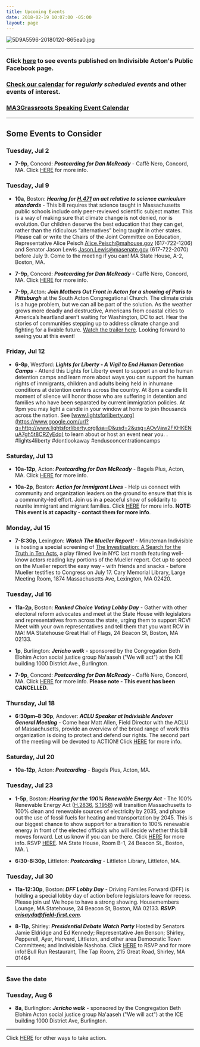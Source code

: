 ```yaml
---
title: Upcoming Events
date: 2018-02-19 10:07:00 -05:00
layout: page
---
```


![5D9A5596-20180120-865ea0.jpg](/uploads/5D9A5596-20180120-865ea0.jpg)

---

### Click [here](https://www.facebook.com/pg/IndivisibleActon/events/?ref=page_internal) to see events published on Indivisible Acton's Public Facebook page.

### [Check our calendar](http://www.indivisibleacton.org/calendar.html) for *regularly scheduled events* and other events of interest.

### [MA3Grassroots Speaking Event Calendar](https://www.ma3grassroots.com/event-calendar)

---

## Some Events to Consider

### Tuesday, Jul 2

* **7-9p**, Concord:  ***Postcarding for Dan McReady*** - Caffè  Nero, Concord, MA.  Click [HERE](http://www.indivisibleacton.org/2019/06/17/postcarding.html) for more info.

### Tuesday, Jul 9

* **10a**, Boston: ***Hearing for [H.471](https://malegislature.gov/Bills/191/H471) an act relative to science curriculum standards*** - This bill requires that science taught in Massachusetts public schools include only peer-reviewed scientific subject matter. This is a way of making sure that climate change is not denied, nor is evolution. Our children deserve the best education that they can get, rather than the ridiculous “alternatives” being taught in other states. Please call or write the Chairs of the Joint Committee on Education, Representative Alice Peisch Alice.Peisch@mahouse.gov (617-722-1206) and Senator Jason Lewis Jason.Lewis@masenate.gov (617-722-2070) before July 9. Come to the meeting if you can!  MA State House, A-2, Boston, MA.


* **7-9p**, Concord:  ***Postcarding for Dan McReady*** - Caffè  Nero, Concord, MA.  Click [HERE](http://www.indivisibleacton.org/2019/06/17/postcarding.html) for more info.


* **7-9p**, Acton: ***Join Mothers Out Front in Acton for a showing of Paris to Pittsburgh*** at the South Acton Congregational Church. The climate crisis is a huge problem, but we can all be part of the solution. As the weather grows more deadly and destructive, Americans from coastal cities to America’s heartland aren’t waiting for Washington, DC to act. Hear the stories of communities stepping up to address climate change and fighting for a livable future. [Watch the trailer here](https://www.youtube.com/watch?v=sFznn8FNRbU). Looking forward to seeing you at this event!

### Friday, Jul 12

* **6-8p**, Westford: ***Lights for Liberty - A Vigil to End Human Detention Camps*** - Attend this Lights for Liberty event to support an end to human detention camps and learn more about ways you can support the human rights of immigrants, children and adults being held in inhumane conditions at detention centers across the country. At 8pm a candle lit moment of silence will honor those who are suffering in detention and families who have been separated by current immigration policies. At 9pm you may light a candle in your window at home to join thousands across the nation. See [www.lightsforliberty.org](https://www.google.com/url?q=http://www.lightsforliberty.org&sa=D&usd=2&usg=AOvVaw2FKHKENuA7gh5t8CRZyEdq) to learn about or host an event near you. . #lights4liberty #dontlookaway #endusconcentrationcamps

### Saturday, Jul  13

* **10a-12p**, Acton: ***Postcarding for Dan McReady*** - Bagels Plus, Acton, MA.  Click [HERE](http://www.indivisibleacton.org/2019/06/17/postcarding.html) for more info.

* **10a-2p**, Boston: ***Action for Immigrant Lives*** - Help us connect with community and organization leaders on the ground to ensure that this is a community-led effort. Join us in a peaceful show of solidarity to reunite immigrant and migrant families.  Click [HERE](https://www.facebook.com/events/boston-massachusetts/march-for-immigrant-lives/629530030883431) for more info.  **NOTE: This event is at capacity - contact them for more info**.

### Monday, Jul 15

* **7-8:30p**, Lexington: ***Watch The Mueller Report!*** - Minuteman Indivisible is hosting a special screening of [The Investigation: A Search for the Truth in Ten Acts](https://www.libraryinsight.com/eventdetails.asp?jx=gxp&lmx=%CFca%2C%AA%ACq&v=3), a play filmed live in NYC last month featuring well-know actors reading key portions of the Mueller report. Get up to speed on the Mueller report the easy way - with friends and snacks - before Mueller testifies to Congress on July 17. Cary Memorial Library, Large Meeting Room, 1874 Massachusetts Ave, Lexington, MA 02420.

### Tuesday, Jul 16

* **11a-2p**, Boston:  ***Ranked Choice Voting Lobby Day*** - Gather with other electoral reform advocates and meet at the State House with legislators and representatives from across the state, urging them to support RCV! Meet with your own representatives and tell them that you want RCV in MA!  MA Statehouse Great Hall of Flags, 24 Beacon St, Boston, MA 02133.

* **1p**, Burlington: ***Jericho walk***  - sponsored by the Congregation Beth Elohim Acton social justice group Na'aaseh ("We will act") at the ICE building 1000 District Ave., Burlington.

* **7-9p**, Concord:  ***Postcarding for Dan McReady*** - Caffè  Nero, Concord, MA.  Click [HERE](http://www.indivisibleacton.org/2019/06/17/postcarding.html) for more info. **Please note - This event has been CANCELLED.**

### Thursday, Jul 18

* **6:30pm–8:30p**, Andover: ***ACLU Speaker at Indivisible Andover General Meeting*** - Come hear Matt Allen, Field Director with the ACLU of Massachusetts, provide an overview of the broad range of work this organization is doing to protect and defend our rights. The second part of the meeting will be devoted to ACTION! Click [HERE](https://www.mobilize.us/indivisiblegreaterandover/event/100702/) for more info.

### Saturday, Jul 20

* **10a-12p**, Acton: ***Postcarding*** - Bagels Plus, Acton, MA.

### Tuesday, Jul 23

* **1-5p**, Boston:  ***Hearing for the 100% Renewable Energy Act*** - The 100% Renewable Energy Act ([H.2836](https://www.google.com/url?q=https://malegislature.gov/Bills/191/H2836&sa=D&usd=2&usg=AOvVaw0AVkWdvHgbsLayadnS7gAq), [S.1958](https://www.google.com/url?q=https://malegislature.gov/Bills/191/S1958&sa=D&usd=2&usg=AOvVaw3nG_J0Otx5r6UovqB1ASRt)) will transition Massachusetts to 100% clean and renewable sources of electricity by 2035, and phase out the use of fossil fuels for heating and transportation by 2045. This is our biggest chance to show support for a transition to 100% renewable energy in front of the elected officials who will decide whether this bill moves forward. Let us know if you can be there. Click [HERE](https://www.google.com/url?q=https://www.facebook.com/events/854878234898135/&sa=D&usd=2&usg=AOvVaw3yyY0MDwCCRxSwCMjcrYcr) for more info. RSVP [HERE](https://www.google.com/url?q=https://docs.google.com/forms/d/e/1FAIpQLSdjxnDa1M6Bx81dg2sDIhg9UQY-K9p9S6ZRxgqgTwvSwX_qEw/viewform?fbclid%3DIwAR2TyD13iif_zGI-Iv2sdJJBHFWxexRSFMG6CDzDnZ9G6r0-tB-feaou8Jk&sa=D&usd=2&usg=AOvVaw0EcznJisumcnjMIcNXtfdk). MA State House, Room B-1, 24 Beacon St., Boston, MA. \
    

* **6:30-8:30p**, Littleton:  ***Postcarding*** - Littleton Library, Littleton, MA.

### Tuesday, Jul 30

* **11a-12:30p**, Boston: ***DFF Lobby Day*** - Driving Familes Forward (DFF) is holding a special lobby day of action before legislators leave for recess. Please join us!  We hope to have a strong showing. Housemembers Lounge, MA Statehouse, 24 Beacon St, Boston, MA 02133.
  ***RSVP: crisayda@field-first.com***.


* **8-11p**, Shirley:  ***Presidential Debate Watch Party*** Hosted by Senators Jamie Eldridge and Ed Kennedy; Representative Jen Benson; Shirley, Pepperell, Ayer, Harvard, Littleton, and other area Democratic Town Committees; and Indivisible Nashoba.  Click [HERE](https://www.eventbrite.com/o/senators-jamie-eldridge-and-ed-kennedy-representative-jen-benson-shirley-pepperell-ayer-harvard-littleton-and-other-area-democratic-town-committees-and-indivisible-nashoba-24759295295?fbclid=IwAR1Z3TCWV9NCZBFnxflH3KWgwWeAoE96sPAHqcjjJcVcZHAqXfrdiTd9Vaw) to RSVP and for more info!  Bull Run Restaurant, The Tap Room, 215 Great Road, Shirley, MA 01464

---

### Save the date

### Tuesday, Aug 6

* **8a**, Burlington: ***Jericho walk*** - sponsored by the Congregation Beth Elohim Acton social justice group Na'aaseh ("We will act") at the ICE building 1000 District Ave, Burlington.

---

Click [HERE](http://www.indivisibleacton.org/take-action.html) for other ways to take action.